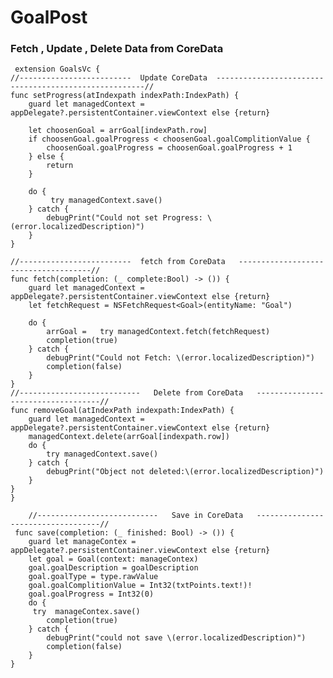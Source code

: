 # GoalPost

### Fetch , Update , Delete Data from CoreData

     extension GoalsVc {
    //-------------------------  Update CoreData  ------------------------------------------------------//
    func setProgress(atIndexpath indexPath:IndexPath) {
        guard let managedContext = appDelegate?.persistentContainer.viewContext else {return}
  
        let choosenGoal = arrGoal[indexPath.row]
        if choosenGoal.goalProgress < choosenGoal.goalComplitionValue {
            choosenGoal.goalProgress = choosenGoal.goalProgress + 1
        } else {
            return
        }
        
        do {
             try managedContext.save()
        } catch {
            debugPrint("Could not set Progress: \(error.localizedDescription)")
        }
    }
    
    //-------------------------  fetch from CoreData   -------------------------------------//
    func fetch(completion: (_ complete:Bool) -> ()) {
        guard let managedContext = appDelegate?.persistentContainer.viewContext else {return}
        let fetchRequest = NSFetchRequest<Goal>(entityName: "Goal")
        
        do {
            arrGoal =   try managedContext.fetch(fetchRequest) 
            completion(true)
        } catch {
            debugPrint("Could not Fetch: \(error.localizedDescription)")
            completion(false)
        }
    }
    //---------------------------   Delete from CoreData   -----------------------------------//
    func removeGoal(atIndexPath indexpath:IndexPath) {
        guard let managedContext = appDelegate?.persistentContainer.viewContext else {return}
        managedContext.delete(arrGoal[indexpath.row])
        do {
            try managedContext.save()
        } catch {
            debugPrint("Object not deleted:\(error.localizedDescription)")
        }
    }
    }
    
        //---------------------------   Save in CoreData   -----------------------------------//
     func save(completion: (_ finished: Bool) -> ()) {
        guard let manageContex = appDelegate?.persistentContainer.viewContext else {return}
        let goal = Goal(context: manageContex)
        goal.goalDescription = goalDescription
        goal.goalType = type.rawValue
        goal.goalComplitionValue = Int32(txtPoints.text!)!
        goal.goalProgress = Int32(0)
        do {
         try  manageContex.save()
            completion(true)
        } catch {
            debugPrint("could not save \(error.localizedDescription)")
            completion(false)
        }
    }
